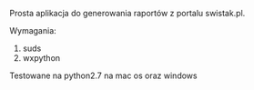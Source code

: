 Prosta aplikacja do generowania raportów z portalu swistak.pl. 

Wymagania:
1) suds
2) wxpython


Testowane na python2.7 na mac os oraz windows